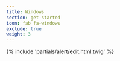 ```yaml
---
title: Windows
section: get-started
icon: fab fa-windows
exclude: true
weight: 3
---
```

{% include 'partials/alert/edit.html.twig' %}
